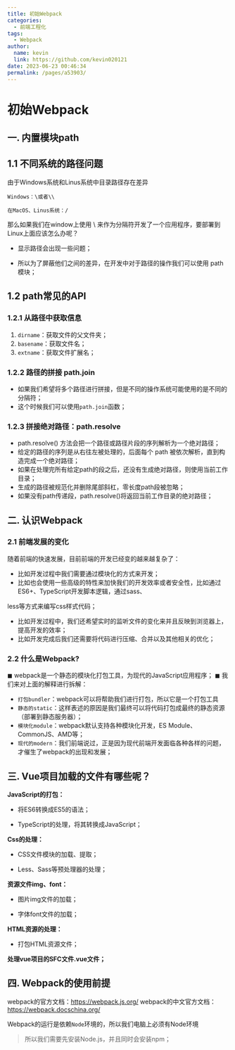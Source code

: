 ```yaml
---
title: 初始Webpack
categories: 
  - 前端工程化
tags: 
  - Webpack
author: 
  name: kevin
  link: https://github.com/kevin020121
date: 2023-06-23 00:46:34
permalink: /pages/a53903/
---
```


# 初始Webpack

## 一. 内置模块path

## 1.1 不同系统的路径问题

由于Windows系统和Linus系统中目录路径存在差异

```
Windows：\或者\\

在MacOS、Linus系统：/

```

那么如果我们在window上使用 \ 来作为分隔符开发了一个应用程序，要部署到Linux上面应该怎么办呢？

- 显示路径会出现一些问题；


- 所以为了屏蔽他们之间的差异，在开发中对于路径的操作我们可以使用 path 模块；

## 1.2 path常见的API

### 1.2.1 从路径中获取信息

1. `dirname`：获取文件的父文件夹；
2. `basename`：获取文件名；
3. `extname`：获取文件扩展名；

### 1.2.2 路径的拼接 path.join

- 如果我们希望将多个路径进行拼接，但是不同的操作系统可能使用的是不同的分隔符；
- 这个时候我们可以使用`path.join`函数；

### 1.2.3 拼接绝对路径：path.resolve

- path.resolve() 方法会把一个路径或路径片段的序列解析为一个绝对路径；
- 给定的路径的序列是从右往左被处理的，后面每个 path 被依次解析，直到构造完成一个绝对路径；
- 如果在处理完所有给定path的段之后，还没有生成绝对路径，则使用当前工作目录；
- 生成的路径被规范化并删除尾部斜杠，零长度path段被忽略；
- 如果没有path传递段，path.resolve()将返回当前工作目录的绝对路径；





## 二. 认识Webpack

### 2.1 前端发展的变化

随着前端的快速发展，目前前端的开发已经变的越来越复杂了：

- 比如开发过程中我们需要通过模块化的方式来开发；
- 比如也会使用一些高级的特性来加快我们的开发效率或者安全性，比如通过ES6+、TypeScript开发脚本逻辑，通过sass、

less等方式来编写css样式代码；

- 比如开发过程中，我们还希望实时的监听文件的变化来并且反映到浏览器上，提高开发的效率；
- 比如开发完成后我们还需要将代码进行压缩、合并以及其他相关的优化；



### 2.2 什么是Webpack?

◼ webpack是一个静态的模块化打包工具，为现代的JavaScript应用程序；
◼ 我们来对上面的解释进行拆解：

- `打包bundler`：webpack可以将帮助我们进行打包，所以它是一个打包工具
- `静态的static`：这样表述的原因是我们最终可以将代码打包成最终的静态资源（部署到静态服务器）；
- `模块化module`：webpack默认支持各种模块化开发，ES Module、CommonJS、AMD等；
- `现代的modern`：我们前端说过，正是因为现代前端开发面临各种各样的问题，才催生了webpack的出现和发展；



## 三. Vue项目加载的文件有哪些呢？

**JavaScript的打包：**

- 将ES6转换成ES5的语法；


- TypeScript的处理，将其转换成JavaScript；

**Css的处理：**

- CSS文件模块的加载、提取；


- Less、Sass等预处理器的处理；

**资源文件img、font：**

- 图片img文件的加载；


- 字体font文件的加载；

**HTML资源的处理：**

- 打包HTML资源文件；

**处理vue项目的SFC文件.vue文件；**

## 四. Webpack的使用前提

webpack的官方文档：https://webpack.js.org/
webpack的中文官方文档：https://webpack.docschina.org/

Webpack的运行是依赖`Node`环境的，所以我们电脑上必须有Node环境

>  所以我们需要先安装Node.js，并且同时会安装npm；

